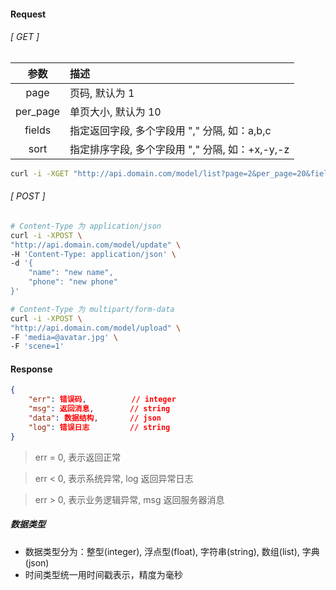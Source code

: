 
#### Request

###### [ GET ]

参数|描述
:--:|:--
page|页码, 默认为 1
per_page|单页大小, 默认为 10
fields|指定返回字段, 多个字段用 "," 分隔, 如：a,b,c
sort|指定排序字段, 多个字段用 "," 分隔, 如：+x,-y,-z

```bash
curl -i -XGET "http://api.domain.com/model/list?page=2&per_page=20&fields=a,b,c&sort=+x,-y,-z"
```

###### [ POST ]

```bash
# Content-Type 为 application/json
curl -i -XPOST \
"http://api.domain.com/model/update" \
-H 'Content-Type: application/json' \
-d '{
    "name": "new name",
    "phone": "new phone"
}'

# Content-Type 为 multipart/form-data
curl -i -XPOST \
"http://api.domain.com/model/upload" \
-F 'media=@avatar.jpg' \
-F 'scene=1'
```

#### Response

```json
{
    "err": 错误码,          // integer
    "msg": 返回消息,        // string
    "data": 数据结构,       // json
    "log": 错误日志         // string
}
```

> err = 0, 表示返回正常

> err < 0, 表示系统异常, log 返回异常日志

> err > 0, 表示业务逻辑异常, msg 返回服务器消息

##### 数据类型

* 数据类型分为：整型(integer), 浮点型(float), 字符串(string), 数组(list), 字典(json)
* 时间类型统一用时间戳表示，精度为毫秒